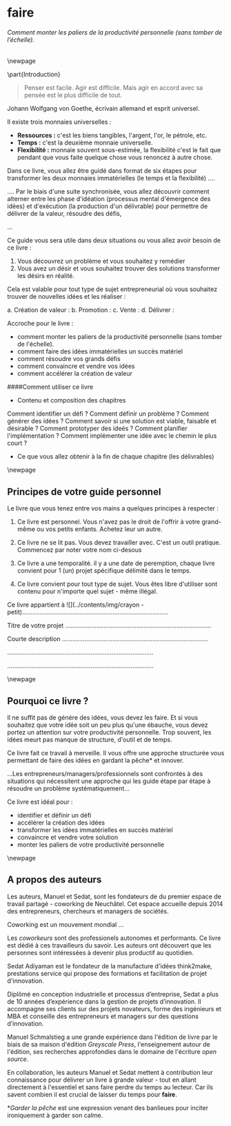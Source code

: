 
# faire

###### Comment monter les paliers de la productivité personnelle (sans tomber de l’échelle).

\newpage

\part{Introduction}


> Penser est facile. Agir est difficile. Mais agir en accord avec sa pensée est le plus difficile de tout.

Johann Wolfgang von Goethe, écrivain allemand et esprit universel. 


Il existe trois monnaies universelles :

- **Ressources :** c'est les biens tangibles, l'argent, l'or, le pétrole, etc. 
- **Temps :** c'est la deuxième monnaie universelle. 
- **Flexibilité :** monnaie souvent sous-estimée, la flexibilité c'est le fait que pendant que vous faite quelque chose vous renoncez à autre chose. 

Dans ce livre, vous allez être guidé dans format de six étapes pour transformer les deux monnaies immatérielles (le temps et la flexibilité) ....

.... Par le biais d'une suite synchronisée, vous allez découvrir comment alterner entre les phase d'idéation (processus mental d'émergence des idées) et d'exécution (la production d'un délivrable) pour permettre de délivrer de la valeur, résoudre des défis, 

...

Ce guide vous sera utile dans deux situations ou vous allez avoir besoin de ce livre :
 
1. Vous découvrez un problème et vous souhaitez y remédier
2. Vous avez un désir et vous souhaitez trouver des solutions transformer les désirs en réalité. 

Cela est valable pour tout type de sujet entrepreneurial où vous souhaitez trouver de nouvelles idées et les réaliser : 

a. Création de valeur : 
b. Promotion : 
c. Vente : 
d. Délivrer : 

Accroche pour le livre : 

- comment monter les paliers de la productivité personnelle (sans tomber de l'échelle).
- comment faire des idées immatérielles un succès matériel
- comment résoudre vos grands défis
- comment convaincre et vendre vos idées 
- comment accélérer la création de valeur 

####Comment utiliser ce livre 

- Contenu et composition des chapitres

Comment identifier un défi ? 
Comment définir un problème ? 
Comment générer des idées ? 
Comment savoir si une solution est viable, faisable et désirable ? 
Comment prototyper des ideés ? 
Comment planifier l'implémentation ? 
Comment implémenter une idée avec le chemin le plus court  ? 



- Ce que vous allez obtenir à la fin de chaque chapitre (les délivrables)


\newpage

## Principes de votre guide personnel

Le livre que vous tenez entre vos mains a quelques principes à respecter : 

1. Ce livre est personnel. Vous n'avez pas le droit de l'offrir à votre grand-même ou vos petits enfants. Achetez leur un autre. 

2. Ce livre ne se lit pas. Vous devez travailler avec. C'est un outil pratique. Commencez par noter votre nom ci-desous 

3. Ce livre a une temporalité. il y a une date de peremption, chaque livre convient pour 1 (un) projet spécifique délimité dans le temps.

4. Ce livre convient pour tout type de sujet. Vous êtes libre d'utiliser sont contenu pour n'importe quel sujet - même illégal. 



Ce livre appartient à 
![](../contents/img/crayon - petit)....................................................................................


Titre de votre projet
....................................................................................

Courte description 
....................................................................................

....................................................................................

....................................................................................

\newpage

## Pourquoi ce livre ? 

Il ne suffit pas de génére des idées, vous devez les faire. Et si vous souhaitez que votre idée soit un peu plus qu'une ébauche, vous devez portez un attention sur votre productivité personnelle. Trop souvent, les idées meurt pas manque de structure, d'outil et de temps. 

Ce livre fait ce travail à merveille. Il vous offre une approche structurée vous permettant de faire des idées en gardant la pêche* et innover. 

...Les entrepreneurs/managers/professionnels sont confrontés à des situations qui nécessitent une approche qui les guide étape par étape à résoudre un problème systématiquement...

Ce livre est idéal pour : 

- identifier et définir un défi
- accélérer la création des idées
- transformer les idées immatérielles en succès matériel
- convaincre et vendre votre solution
- monter les paliers de votre productivité personnelle 
 

\newpage

## A propos des auteurs 

Les auteurs, Manuel et Sedat, sont les fondateurs de du premier espace de travail partagé -  coworking de Neuchâtel. Cet espace accueille depuis 2014 des entrepreneurs, chercheurs et managers de sociétés. 

Coworking est un mouvement mondial ... 

Les *coworkeurs* sont des professionels autonomes et performants. Ce livre est dédié à ces travailleurs du savoir. Les auteurs ont découvert que les personnes sont intéressées à devenir plus productif au quotidien. 

Sedat Adiyaman est le fondateur de la manufacture d'idées think2make, prestations service qui propose des formations et facilitation de projet d'innovation. 

Diplômé en conception industrielle et processus d’entreprise, Sedat a plus de 10 années d’expérience dans la gestion de projets d’innovation. Il accompagne ses clients sur des projets novateurs, forme des ingénieurs et MBA et conseille des entrepreneurs et managers sur des questions d’innovation. 

Manuel Schmalstieg a une grande expérience dans l'édition de livre par le biais de sa maison d'édition *Greyscale Press*, l'enseignement autour de l'édition, ses recherches approfondies dans le domaine de l'écriture *open source*.

En collaboration, les auteurs Manuel et Sedat mettent à contribution leur connaissance pour délivrer un livre à grande valeur - tout en allant directement à l'essentiel et sans faire perdre du temps au lecteur. Car ils savent combien il est crucial de laisser du temps pour **faire**.

**Garder la pêche* est une expression venant des banlieues pour inciter ironiquement à garder son calme.
